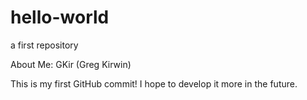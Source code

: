 # hello-world
a first repository

About Me: GKir (Greg Kirwin)

This is my first GitHub commit! I hope to develop it more in the future.
